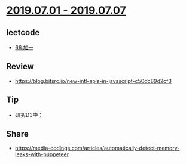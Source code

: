# [2019.07.01 - 2019.07.07](https://github.com/vjudge/ARTS/blob/master/2019/第0012周.md)

## leetcode
* [66.加一](https://github.com/vjudge/leetcode/tree/master/66.加一)

## Review
* https://blog.bitsrc.io/new-intl-apis-in-javascript-c50dc89d2cf3

## Tip
* 研究D3中；

## Share
* https://media-codings.com/articles/automatically-detect-memory-leaks-with-puppeteer

